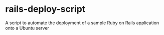 # rails-deploy-script
A script to automate the deployment of a sample Ruby on Rails application onto a Ubuntu server
